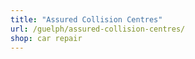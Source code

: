 ```yaml
---
title: "Assured Collision Centres"
url: /guelph/assured-collision-centres/
shop: car repair
---
```

